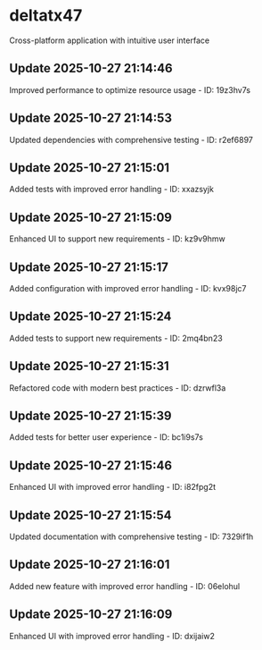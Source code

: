 # deltatx47
Cross-platform application with intuitive user interface

## Update 2025-10-27 21:14:46
Improved performance to optimize resource usage - ID: 19z3hv7s


## Update 2025-10-27 21:14:53
Updated dependencies with comprehensive testing - ID: r2ef6897


## Update 2025-10-27 21:15:01
Added tests with improved error handling - ID: xxazsyjk


## Update 2025-10-27 21:15:09
Enhanced UI to support new requirements - ID: kz9v9hmw


## Update 2025-10-27 21:15:17
Added configuration with improved error handling - ID: kvx98jc7


## Update 2025-10-27 21:15:24
Added tests to support new requirements - ID: 2mq4bn23


## Update 2025-10-27 21:15:31
Refactored code with modern best practices - ID: dzrwfl3a


## Update 2025-10-27 21:15:39
Added tests for better user experience - ID: bc1i9s7s


## Update 2025-10-27 21:15:46
Enhanced UI with improved error handling - ID: i82fpg2t


## Update 2025-10-27 21:15:54
Updated documentation with comprehensive testing - ID: 7329if1h


## Update 2025-10-27 21:16:01
Added new feature with improved error handling - ID: 06elohul


## Update 2025-10-27 21:16:09
Enhanced UI with improved error handling - ID: dxijaiw2

